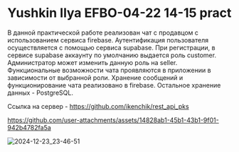 # Yushkin Ilya EFBO-04-22 14-15 pract

В данной практической работе реализован чат с продавцом с использованием сервиса firebase. Аутентификация пользователя осуществляется с помощью сервиса supabase. При регистрации, в сервисе supabase аккаунту по умолчанию выдается роль customer. Администратор может изменить данную роль на seller. Функциональные возможности чата проявляются в приложении в зависимости от выбранной роли. Хранение сообщений и функционирование чата реализовано в firebase. Остальное хранение данных - PostgreSQL.

Ссылка на сервер - https://github.com/ikenchik/rest_api_pks

https://github.com/user-attachments/assets/14828ab1-45b1-43b1-9f01-942b4782fa5a

![2024-12-23_23-46-51](https://github.com/user-attachments/assets/45ba5665-e7b4-4bfa-adfe-c941b0886e49)
